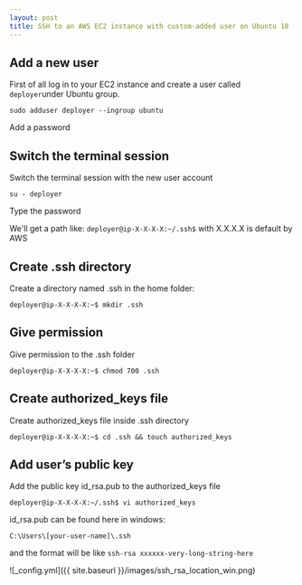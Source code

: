 ```yaml
---
layout: post
title: SSH to an AWS EC2 instance with custom-added user on Ubuntu 18
---
```


## Add a new user

First of all log in to your EC2 instance and create a user called `deployer`under Ubuntu group.

`sudo adduser deployer --ingroup ubuntu`

Add a password

## Switch the terminal session

Switch the terminal session with the new user account

`su - deployer`

Type the password

We'll get a path like: `deployer@ip-X-X-X-X:~/.ssh$` with X.X.X.X is default by AWS

## Create .ssh directory

Create a directory named .ssh in the home folder:


`deployer@ip-X-X-X-X:~$ mkdir .ssh`

## Give permission

Give permission to the .ssh folder

`deployer@ip-X-X-X-X:~$ chmod 700 .ssh`

## Create authorized_keys file

Create authorized_keys file inside .ssh directory

`deployer@ip-X-X-X-X:~$ cd .ssh && touch authorized_keys`

## Add user’s public key

Add the public key id_rsa.pub to the authorized_keys file

`deployer@ip-X-X-X-X:~/.ssh$ vi authorized_keys`

id_rsa.pub can be found here in windows:

`C:\Users\[your-user-name]\.ssh`

and the format will be like `ssh-rsa xxxxxx-very-long-string-here`

![_config.yml]({{ site.baseurl }}/images/ssh_rsa_location_win.png)
